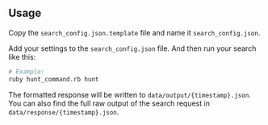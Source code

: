 
## Usage

Copy the `search_config.json.template` file and name it `search_config.json`.

Add your settings to the `search_config.json` file.
And then run your search like this:

```bash
# Example:
ruby hunt_command.rb hunt
```

The formatted response will be written to `data/output/{timestamp}.json`.
You can also find the full raw output of the search request in `data/response/{timestamp}.json`.
